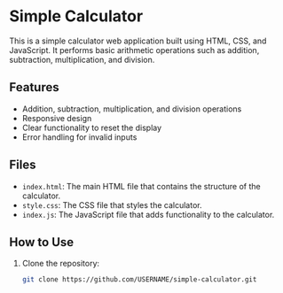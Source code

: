 
# Simple Calculator

This is a simple calculator web application built using HTML, CSS, and JavaScript. It performs basic arithmetic operations such as addition, subtraction, multiplication, and division.

## Features

- Addition, subtraction, multiplication, and division operations
- Responsive design
- Clear functionality to reset the display
- Error handling for invalid inputs

## Files

- `index.html`: The main HTML file that contains the structure of the calculator.
- `style.css`: The CSS file that styles the calculator.
- `index.js`: The JavaScript file that adds functionality to the calculator.

## How to Use

1. Clone the repository:
   ```sh
   git clone https://github.com/USERNAME/simple-calculator.git

